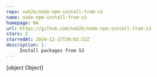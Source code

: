 ```yaml
---
repo: nak2k/node-npm-install-from-s3
name: node-npm-install-from-s3
homepage: NA
url: https://github.com/nak2k/node-npm-install-from-s3
stars: 2
starredAt: 2024-12-27T20:02:32Z
description: |-
     Install packages from S3
---
```


[object Object]
